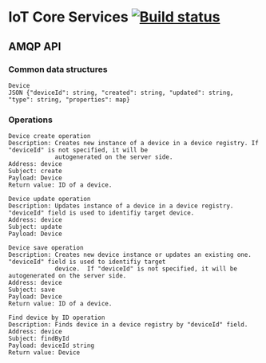 # IoT Core Services [![Build status](https://api.travis-ci.org/iotbricks/iotbricks.svg)](https://travis-ci.org/iotbricks/iotbricks) 

## AMQP API

### Common data structures    

    Device
    JSON {"deviceId": string, "created": string, "updated": string, "type": string, "properties": map}

### Operations

    Device create operation
    Description: Creates new instance of a device in a device registry. If "deviceId" is not specified, it will be 
                 autogenerated on the server side. 
    Address: device
    Subject: create
    Payload: Device
    Return value: ID of a device.
    
    Device update operation
    Description: Updates instance of a device in a device registry. "deviceId" field is used to identifiy target device.
    Address: device
    Subject: update
    Payload: Device

    Device save operation
    Description: Creates new device instance or updates an existing one. "deviceId" field is used to identifiy target 
                 device.  If "deviceId" is not specified, it will be autogenerated on the server side.
    Address: device
    Subject: save
    Payload: Device
    Return value: ID of a device.

    Find device by ID operation
    Description: Finds device in a device registry by "deviceId" field.
    Address: device
    Subject: findById
    Payload: deviceId string
    Return value: Device
